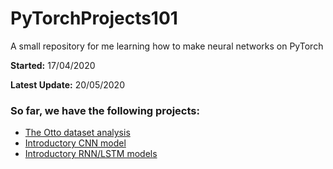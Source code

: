 # PyTorchProjects101
A small repository for me learning how to make neural networks on PyTorch

__Started:__ 17/04/2020

__Latest Update:__ 20/05/2020

### So far, we have the following projects:
- [The Otto dataset analysis](https://phillipluong.github.io/PyTorchProjects101/tree/master/Otto%20Model)
- [Introductory CNN model](https://phillipluong.github.io/PyTorchProjects101/tree/master/Intro%20to%20CNNs%20via%20QMNIST)
- [Introductory RNN/LSTM models](https://phillipluong.github.io/PyTorchProjects101/tree/master/Intro%20to%20RNNs%20via%20Fashion-MNIST)

